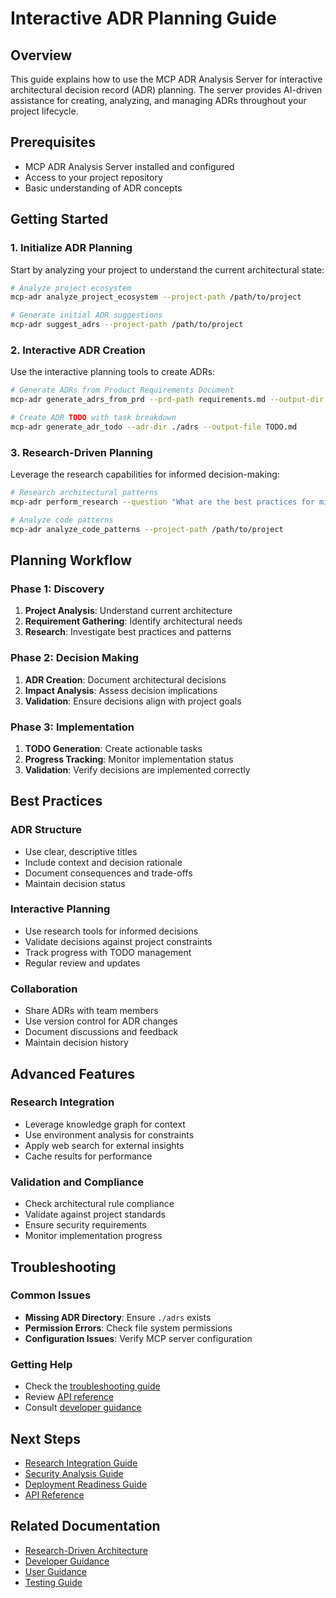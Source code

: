 # Interactive ADR Planning Guide

## Overview

This guide explains how to use the MCP ADR Analysis Server for interactive architectural decision record (ADR) planning. The server provides AI-driven assistance for creating, analyzing, and managing ADRs throughout your project lifecycle.

## Prerequisites

- MCP ADR Analysis Server installed and configured
- Access to your project repository
- Basic understanding of ADR concepts

## Getting Started

### 1. Initialize ADR Planning

Start by analyzing your project to understand the current architectural state:

```bash
# Analyze project ecosystem
mcp-adr analyze_project_ecosystem --project-path /path/to/project

# Generate initial ADR suggestions
mcp-adr suggest_adrs --project-path /path/to/project
```

### 2. Interactive ADR Creation

Use the interactive planning tools to create ADRs:

```bash
# Generate ADRs from Product Requirements Document
mcp-adr generate_adrs_from_prd --prd-path requirements.md --output-dir ./adrs

# Create ADR TODO with task breakdown
mcp-adr generate_adr_todo --adr-dir ./adrs --output-file TODO.md
```

### 3. Research-Driven Planning

Leverage the research capabilities for informed decision-making:

```bash
# Research architectural patterns
mcp-adr perform_research --question "What are the best practices for microservices architecture?"

# Analyze code patterns
mcp-adr analyze_code_patterns --project-path /path/to/project
```

## Planning Workflow

### Phase 1: Discovery
1. **Project Analysis**: Understand current architecture
2. **Requirement Gathering**: Identify architectural needs
3. **Research**: Investigate best practices and patterns

### Phase 2: Decision Making
1. **ADR Creation**: Document architectural decisions
2. **Impact Analysis**: Assess decision implications
3. **Validation**: Ensure decisions align with project goals

### Phase 3: Implementation
1. **TODO Generation**: Create actionable tasks
2. **Progress Tracking**: Monitor implementation status
3. **Validation**: Verify decisions are implemented correctly

## Best Practices

### ADR Structure
- Use clear, descriptive titles
- Include context and decision rationale
- Document consequences and trade-offs
- Maintain decision status

### Interactive Planning
- Use research tools for informed decisions
- Validate decisions against project constraints
- Track progress with TODO management
- Regular review and updates

### Collaboration
- Share ADRs with team members
- Use version control for ADR changes
- Document discussions and feedback
- Maintain decision history

## Advanced Features

### Research Integration
- Leverage knowledge graph for context
- Use environment analysis for constraints
- Apply web search for external insights
- Cache results for performance

### Validation and Compliance
- Check architectural rule compliance
- Validate against project standards
- Ensure security requirements
- Monitor implementation progress

## Troubleshooting

### Common Issues
- **Missing ADR Directory**: Ensure `./adrs` exists
- **Permission Errors**: Check file system permissions
- **Configuration Issues**: Verify MCP server configuration

### Getting Help
- Check the [troubleshooting guide](./troubleshooting.md)
- Review [API reference](./reference/api-reference.md)
- Consult [developer guidance](./DEVELOPER_GUIDANCE.md)

## Next Steps

- [Research Integration Guide](./research-integration.md)
- [Security Analysis Guide](./security-analysis.md)
- [Deployment Readiness Guide](./deployment-readiness.md)
- [API Reference](./reference/api-reference.md)

## Related Documentation

- [Research-Driven Architecture](./RESEARCH-DRIVEN-ARCHITECTURE.md)
- [Developer Guidance](./DEVELOPER_GUIDANCE.md)
- [User Guidance](./USER_GUIDANCE.md)
- [Testing Guide](./TESTING_GUIDE.md)
